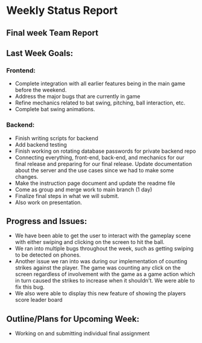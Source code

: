 # Weekly Status Report

## Final week Team Report

## Last Week Goals:

### Frontend: 
- Complete integration with all earlier features being in the main game before the weekend.
- Address the major bugs that are currently in game
- Refine mechanics related to bat swing, pitching, ball interaction, etc.
- Complete bat swing animations.

### Backend:
- Finish writing scripts for backend
- Add backend testing
- Finish working on rotating database passwords for private backend repo
- Connecting everything, front-end, back-end, and mechanics for our final release and preparing for our final release. Update documentation about the server and the use cases since we had to make some changes.
- Make the instruction page document and update the readme file
- Come as group and merge work to main branch (1 day)
- Finalize final steps in what we will submit.
- Also work on presentation.


## Progress and Issues:

- We have been able to get the user to interact with the gameplay scene with either swiping and clicking on the screen to hit the ball.
- We ran into multiple bugs throughout the week, such as getting swiping to be detected on phones. 
- Another issue we ran into was during our implementation of counting strikes against the player. The game was counting any click on the screen regardless of involvement with the game as a game action which in turn caused the strikes to increase when it shouldn't. We were able to fix this bug.
- We also were able to display this new feature of showing the players score leader board


## Outline/Plans for Upcoming Week:
- Working on and submitting individual final assignment


 
